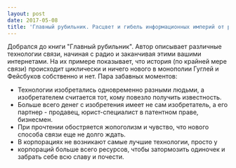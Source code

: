```yaml
---
layout: post
date: 2017-05-08
title: 'Главный рубильник. Расцвет и гибель информационных империй от радио до интернета'
---
```

Добрался до книги "Главный рубильник".
Автор описывает различные технологии связи, начиная с радио и заканчивая этими вашими интернетами. На их примере показывает, что история (по крайней мере связи) происходит циклически и ничего нового в монополии Гуглей и Фейсбуков собственно и нет.
Пара забавных моментов: 
- Технологии изобретались одновременно разными людьми, а изобретателем считается тот, кому повезло получить известность.
- Больше всего денег с изобретения имеет не сам изобретатель, а его партнер - продавец, юрист-специалист в патентном праве, бизнесмен.
- При прочтении обостряется жопоголизм и чувство, что нового способа связи еще не долго ждать.
- В корпорациях не возникают самые лучшие технологии, просто у
- корпораций больше всего ресурсов, чтобы затормозить одиночек и забрать себе всю славу и почести.

